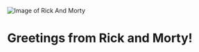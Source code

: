 
![Image of Rick And Morty](https://cdn-images-1.medium.com/max/900/1*cBie_JM1QFY78KfvOw2GoQ.png)
# Greetings from Rick and Morty! 
